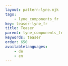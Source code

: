 ```yaml
---
layout: pattern-lyne.njk
tags: 
    - lyne_components_fr
key: teaser-lyne_fr
title: Teaser
parent: lyne_components_fr
keywords: teaser
order: 650
availablelanguages: 
    - de
    - en
---
```

